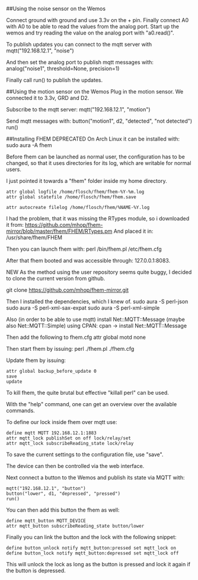 ##Using the noise sensor on the Wemos

Connect ground with ground and use 3.3v on the + pin.
Finally connect A0 with A0 to be able to read the values from the analog port.
Start up the wemos and try reading the value on the analog port with "a0.read()".

To publish updates you can connect to the mqtt server with
mqtt("192.168.12.1", "noise")

And then set the analog port to publish mqtt messages with:
analog("noise1", threshold=None, precision=1)

Finally call run() to publish the updates.

##Using the motion sensor on the Wemos
Plug in the motion sensor. We connected it to 3.3v, GRD and D2.

Subscribe to the mqtt server:
mqtt("192.168.12.1", "motion")

Send mqtt messages with:
button("motion1", d2, "detected", "not detected") 
run()

##Installing FHEM
DEPRECATED
On Arch Linux it can be installed with:
sudo aura -A fhem

Before fhem can be launched as normal user, the configuration has to be changed, so that it uses directories for its log, which are writable for normal users.

I just pointed it towards a "fhem" folder inside my home directory.

```
attr global logfile /home/flosch/fhem/fhem-%Y-%m.log
attr global statefile /home/flosch/fhem/fhem.save

attr autocreate filelog /home/flosch/fhem/%NAME-%Y.log
```

I had the problem, that it was missing the RTypes module, so i downloaded it from:
https://github.com/mhop/fhem-mirror/blob/master/fhem/FHEM/RTypes.pm
And placed it in: /usr/share/fhem/FHEM

Then you can launch fhem with:
perl /bin/fhem.pl /etc/fhem.cfg

After that fhem booted and was accessible through: 127.0.0.1:8083.

NEW
As the method using the user repository seems quite buggy, I decided to clone the current version from github.

git clone https://github.com/mhop/fhem-mirror.git

Then I installed the dependencies, which I knew of.
sudo aura -S perl-json
sudo aura -S perl-xml-sax-expat
sudo aura -S perl-xml-simple

Also (in order to be able to use mqtt) install Net::MQTT::Message (maybe also Net::MQTT::Simple) using CPAN: cpan -> install Net::MQTT::Message

Then add the following to fhem.cfg
attr global motd none

Then start fhem by issuing:
perl ./fhem.pl ./fhem.cfg

Update fhem by issuing:

```
attr global backup_before_update 0
save
update
```

To kill fhem, the quite brutal but effective "killall perl" can be used.

With the "help" command, one can get an overview over the available commands.

To define our lock inside fhem over mqtt use:

```
define mqtt MQTT 192.168.12.1:1883
attr mqtt_lock publishSet on off lock/relay/set
attr mqtt_lock subscribeReading_state lock/relay
```

To save the current settings to the configuration file, use "save".

The device can then be controlled via the web interface.

Next connect a button to the Wemos and publish its state via MQTT with:
```
mqtt("192.168.12.1", "button")
button("lower", d1, "depressed", "pressed")
run()
```

You can then add this button the fhem as well:

```
define mqtt_button MQTT_DEVICE
attr mqtt_button subscribeReading_state button/lower
```

Finally you can link the button and the lock with the following snippet:

```
define button_unlock notify mqtt_button:pressed set mqtt_lock on
define button_lock notify mqtt_button:depressed set mqtt_lock off
```

This will unlock the lock as long as the button is pressed and lock it again if the button is depressed.
